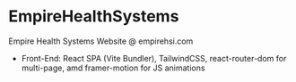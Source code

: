# EmpireHealthSystems
Empire Health Systems Website @ empirehsi.com

- Front-End: React SPA (Vite Bundler), TailwindCSS, react-router-dom for multi-page, amd framer-motion for JS animations

